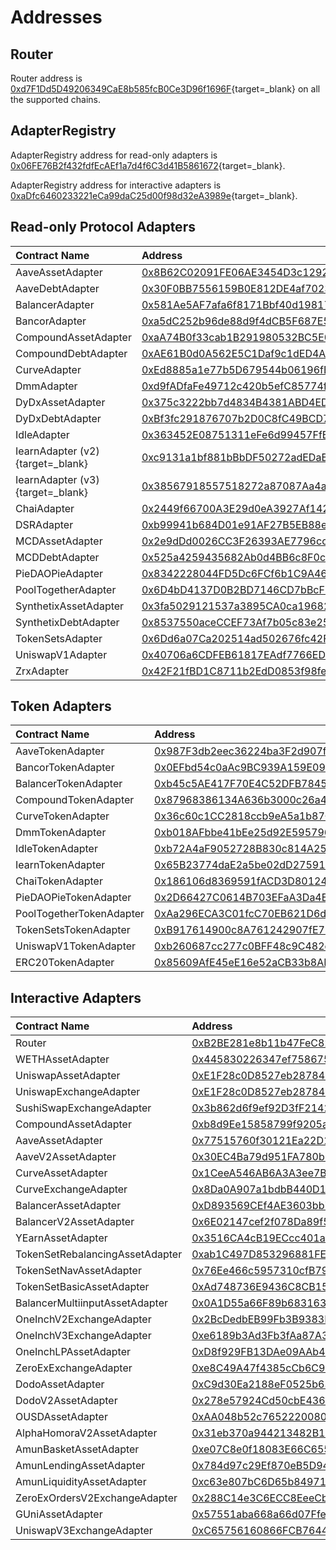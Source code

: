 # Addresses

## Router

Router address is [0xd7F1Dd5D49206349CaE8b585fcB0Ce3D96f1696F](https://blockscan.com/address/0xd7F1Dd5D49206349CaE8b585fcB0Ce3D96f1696F){target=_blank} on all the supported chains.

## AdapterRegistry

AdapterRegistry address for read-only adapters is [0x06FE76B2f432fdfEcAEf1a7d4f6C3d41B5861672](https://etherscan.io/address/0x06fe76b2f432fdfecaef1a7d4f6c3d41b5861672){target=_blank}.

AdapterRegistry address for interactive adapters is [0xaDfc6460233221eCa99daC25d00f98d32eA3989e](https://etherscan.io/address/0xaDfc6460233221eCa99daC25d00f98d32eA3989e){target=_blank}.

## Read-only Protocol Adapters

| Contract Name | Address |
| :------------ | :------ |
| AaveAssetAdapter | [0x8B62C02091FE06AE3454D3c12921B32611Ba5501](https://etherscan.io/address/0x8B62C02091FE06AE3454D3c12921B32611Ba5501){target=_blank} |
| AaveDebtAdapter | [0x30F0BB7556159B0E812DE4af7023daCFDD4F7110](https://etherscan.io/address/0x30F0BB7556159B0E812DE4af7023daCFDD4F7110){target=_blank} |
| BalancerAdapter | [0x581Ae5AF7afa6f8171Bbf40d1981779F168A9523](https://etherscan.io/address/0x581Ae5AF7afa6f8171Bbf40d1981779F168A9523){target=_blank} |
| BancorAdapter | [0xa5dC252b96de88d9f4dCB5F687E5C0d049389Aff](https://etherscan.io/address/0xa5dC252b96de88d9f4dCB5F687E5C0d049389Aff){target=_blank} |
| CompoundAssetAdapter | [0xaA74B0f33cab1B291980532BC5E0057E10adb2a3](https://etherscan.io/address/0xaA74B0f33cab1B291980532BC5E0057E10adb2a3){target=_blank} |
| CompoundDebtAdapter | [0xAE61B0d0A562E5C1Daf9c1dED4A8FD6A770B639a](https://etherscan.io/address/0xAE61B0d0A562E5C1Daf9c1dED4A8FD6A770B639a){target=_blank} |
| CurveAdapter | [0xEd8885a1e77b5D679544b06196fE8ECC69367Ebd](https://etherscan.io/address/0xEd8885a1e77b5D679544b06196fE8ECC69367Ebd){target=_blank} |
| DmmAdapter | [0xd9fADfaFe49712c420b5efC85774f178fB2f3dA3](https://etherscan.io/address/0xd9fADfaFe49712c420b5efC85774f178fB2f3dA3){target=_blank} |
| DyDxAssetAdapter | [0x375c3222bb7d4834B4381ABD4ED15DFF4d4c0A68](https://etherscan.io/address/0x375c3222bb7d4834B4381ABD4ED15DFF4d4c0A68){target=_blank} |
| DyDxDebtAdapter | [0xBf3fc291876707b2D0C8fC49BCD76fAE00219d37](https://etherscan.io/address/0xBf3fc291876707b2D0C8fC49BCD76fAE00219d37){target=_blank} |
| IdleAdapter | [0x363452E08751311eFe6d99457FfB5FA3D048E30a](https://etherscan.io/address/0x363452E08751311eFe6d99457FfB5FA3D048E30a){target=_blank} |
| IearnAdapter (v2){target=_blank} | [0xc9131a1bf881bBbDF50272adEDaBce5a9D62AAB1](https://etherscan.io/address/0xc9131a1bf881bBbDF50272adEDaBce5a9D62AAB1){target=_blank} |
| IearnAdapter (v3){target=_blank} | [0x38567918557518272a87087Aa4a3729FCD3f410B](https://etherscan.io/address/0x38567918557518272a87087Aa4a3729FCD3f410B){target=_blank} |
| ChaiAdapter | [0x2449f66700A3E29d0eA3927Af142F3d39f2C110E](https://etherscan.io/address/0x2449f66700A3E29d0eA3927Af142F3d39f2C110E){target=_blank} |
| DSRAdapter | [0xb99941b684D01e91AF27B5EB88eF7405D3CfDefE](https://etherscan.io/address/0xb99941b684D01e91AF27B5EB88eF7405D3CfDefE){target=_blank} |
| MCDAssetAdapter | [0x2e9dDd0026CC3F26393AE7796ccdC8eD1fb4Bd05](https://etherscan.io/address/0x2e9dDd0026CC3F26393AE7796ccdC8eD1fb4Bd05){target=_blank} |
| MCDDebtAdapter | [0x525a4259435682Ab0d4BB6c8F0cDeE25f5B6cD26](https://etherscan.io/address/0x525a4259435682Ab0d4BB6c8F0cDeE25f5B6cD26){target=_blank} |
| PieDAOPieAdapter | [0x8342228044FD5Dc6FCf6b1C9A466DA83dEA28Ae1](https://etherscan.io/address/0x8342228044FD5Dc6FCf6b1C9A466DA83dEA28Ae1){target=_blank} |
| PoolTogetherAdapter | [0x6D4bD4137D0B2BD7146CD7bBcF57065C8f8eC080](https://etherscan.io/address/0x6D4bD4137D0B2BD7146CD7bBcF57065C8f8eC080){target=_blank} |
| SynthetixAssetAdapter | [0x3fa5029121537a3895CA0ca196828f57B13B0Ce8](https://etherscan.io/address/0x3fa5029121537a3895CA0ca196828f57B13B0Ce8){target=_blank} |
| SynthetixDebtAdapter | [0x8537550aceCCEF73Af7b05c83e25e80f2531C964](https://etherscan.io/address/0x8537550aceCCEF73Af7b05c83e25e80f2531C964){target=_blank} |
| TokenSetsAdapter | [0x6Dd6a07Ca202514ad502676fc42F76A6a7DcD65B](https://etherscan.io/address/0x6Dd6a07Ca202514ad502676fc42F76A6a7DcD65B){target=_blank} |
| UniswapV1Adapter | [0x40706a6CDFEB61817EAdf7766EDb6724065088CC](https://etherscan.io/address/0x40706a6CDFEB61817EAdf7766EDb6724065088CC){target=_blank} |
| ZrxAdapter | [0x42F21fBD1C8711b2EdD0853f98feD73E6A5d280D](https://etherscan.io/address/0x42F21fBD1C8711b2EdD0853f98feD73E6A5d280D){target=_blank} |

## Token Adapters

| Contract Name | Address |
| :------------ | :------ |
| AaveTokenAdapter | [0x987F3db2eec36224ba3F2d907fD93eC8AA208aC3](https://etherscan.io/address/0x987F3db2eec36224ba3F2d907fD93eC8AA208aC3){target=_blank} |
| BancorTokenAdapter | [0x0EFbd54c0aAc9BC939A159E09F6713D941Bb4A57](https://etherscan.io/address/0x0EFbd54c0aAc9BC939A159E09F6713D941Bb4A57){target=_blank} |
| BalancerTokenAdapter | [0xb45c5AE417F70E4C52DFB784569Ce843a45FE8ca](https://etherscan.io/address/0xb45c5AE417F70E4C52DFB784569Ce843a45FE8ca){target=_blank} |
| CompoundTokenAdapter | [0x87968386134A636b3000c26a4B15126D41Bb8962](https://etherscan.io/address/0x87968386134A636b3000c26a4B15126D41Bb8962){target=_blank} |
| CurveTokenAdapter | [0x36c60c1CC2818ccb9eA5a1b87C0b309196D2D867](https://etherscan.io/address/0x36c60c1CC2818ccb9eA5a1b87C0b309196D2D867){target=_blank} |
| DmmTokenAdapter | [0xb018AFbbe41bEe25d92E595796C50A934d701771](https://etherscan.io/address/0xb018AFbbe41bEe25d92E595796C50A934d701771){target=_blank} |
| IdleTokenAdapter | [0xb72A4aF9052728B830c814A256600F9b0920DD95](https://etherscan.io/address/0xb72A4aF9052728B830c814A256600F9b0920DD95){target=_blank} |
| IearnTokenAdapter | [0x65B23774daE2a5be02dD275918DDF048d177a5B4](https://etherscan.io/address/0x65B23774daE2a5be02dD275918DDF048d177a5B4){target=_blank} |
| ChaiTokenAdapter | [0x186106d8369591fACD3D80124B6e4f5d0F2f9418](https://etherscan.io/address/0x186106d8369591fACD3D80124B6e4f5d0F2f9418){target=_blank} |
| PieDAOPieTokenAdapter | [0x2D66427C0614B703EFaA3Da4EFD97Fe05DE11bf3](https://etherscan.io/address/0x2D66427C0614B703EFaA3Da4EFD97Fe05DE11bf3){target=_blank} |
| PoolTogetherTokenAdapter | [0xAa296ECA3C01fcC70EB621D6d2bA0292Ff58555D](https://etherscan.io/address/0xAa296ECA3C01fcC70EB621D6d2bA0292Ff58555D){target=_blank} |
| TokenSetsTokenAdapter | [0xB917614900c8A761242907fE791aB57a4a1e848C](https://etherscan.io/address/0xB917614900c8A761242907fE791aB57a4a1e848C){target=_blank} |
| UniswapV1TokenAdapter | [0xb260687cc277c0BFF48c9C482c16BC62f4eBa927](https://etherscan.io/address/0xb260687cc277c0BFF48c9C482c16BC62f4eBa927){target=_blank} |
| ERC20TokenAdapter | [0x85609AfE45eE16e52aCB33b8AD103531fC959647](https://etherscan.io/address/0x85609AfE45eE16e52aCB33b8AD103531fC959647){target=_blank} |

## Interactive Adapters

| Contract Name | Address |
| :------------ | :------ |
| Router | [0xB2BE281e8b11b47FeC825973fc8BB95332022A54](https://etherscan.io/address/0xB2BE281e8b11b47FeC825973fc8BB95332022A54){target=_blank} |
| WETHAssetAdapter | [0x445830226347ef75867502e00e8D663842114F19](https://etherscan.io/address/0x445830226347ef75867502e00e8D663842114F19){target=_blank} |
| UniswapAssetAdapter | [0xE1F28c0D8527eb28784bA15F6FF0A4371d7598E1](https://etherscan.io/address/0xE1F28c0D8527eb28784bA15F6FF0A4371d7598E1){target=_blank} |
| UniswapExchangeAdapter | [0xE1F28c0D8527eb28784bA15F6FF0A4371d7598E1](https://etherscan.io/address/0xE1F28c0D8527eb28784bA15F6FF0A4371d7598E1){target=_blank} |
| SushiSwapExchangeAdapter | [0x3b862d6f9ef92D3fF2142EC80A8968895B09127F](https://etherscan.io/address/0x3b862d6f9ef92D3fF2142EC80A8968895B09127F){target=_blank} |
| CompoundAssetAdapter | [0xb8d9Ee15858799f9205a8d119C5050540feED6A5](https://etherscan.io/address/0xb8d9Ee15858799f9205a8d119C5050540feED6A5){target=_blank} |
| AaveAssetAdapter | [0x77515760f30121Ea22D1cB9Fedcd5DD1BD8d3f15](https://etherscan.io/address/0x77515760f30121Ea22D1cB9Fedcd5DD1BD8d3f15){target=_blank} |
| AaveV2AssetAdapter | [0x30EC4Ba79d951FA780b3B09158002854B6067847](https://etherscan.io/address/0x30EC4Ba79d951FA780b3B09158002854B6067847){target=_blank} |
| CurveAssetAdapter | [0x1CeeA546AB6A3A3ee7Bc24cB1fac9e9Fe39a7368](https://etherscan.io/address/0x1CeeA546AB6A3A3ee7Bc24cB1fac9e9Fe39a7368){target=_blank} |
| CurveExchangeAdapter | [0x8Da0A907a1bdbB440D1fdb450672a8C003bc4f3A](https://etherscan.io/address/0x8Da0A907a1bdbB440D1fdb450672a8C003bc4f3A){target=_blank} |
| BalancerAssetAdapter | [0xD893569CEf4AE3603bb7d688ca9d9C7111706cb3](https://etherscan.io/address/0xD893569CEf4AE3603bb7d688ca9d9C7111706cb3){target=_blank} |
| BalancerV2AssetAdapter | [0x6E02147cef2f078Da89f5913363C90420D934799](https://etherscan.io/address/0x6E02147cef2f078Da89f5913363C90420D934799){target=_blank} |
| YEarnAssetAdapter | [0x3516CA4cB19ECcc401a9C0D13C7fDb6b73990979](https://etherscan.io/address/0x3516CA4cB19ECcc401a9C0D13C7fDb6b73990979){target=_blank} |
| TokenSetRebalancingAssetAdapter | [0xab1C497D853296881FE65BeD48861eFD6CeB74Ee](https://etherscan.io/address/0xab1C497D853296881FE65BeD48861eFD6CeB74Ee){target=_blank} |
| TokenSetNavAssetAdapter | [0x76Ee466c5957310cfB793AC21097FE5786665961](https://etherscan.io/address/0x76Ee466c5957310cfB793AC21097FE5786665961){target=_blank} |
| TokenSetBasicAssetAdapter | [0xAd748736E9436C8CB155a1F37c725C5a5170ba4A](https://etherscan.io/address/0xAd748736E9436C8CB155a1F37c725C5a5170ba4A){target=_blank} |
| BalancerMultiinputAssetAdapter | [0x0A1D55a66F89b683163FefC7AaCD83fECc9872B1](https://etherscan.io/address/0x0A1D55a66F89b683163FefC7AaCD83fECc9872B1){target=_blank} |
| OneInchV2ExchangeAdapter | [0x2BcDedbEB99Fb3B9383Fd686faAbDb6172FC6503](https://etherscan.io/address/0x2BcDedbEB99Fb3B9383Fd686faAbDb6172FC6503){target=_blank} |
| OneInchV3ExchangeAdapter | [0xe6189b3Ad3Fb3fAa87A336F00c93ECd3ac25d80d](https://etherscan.io/address/0xe6189b3Ad3Fb3fAa87A336F00c93ECd3ac25d80d){target=_blank} |
| OneInchLPAssetAdapter | [0xD8f929FB13DAe09AAb49d812b8D0c80682d53696](https://etherscan.io/address/0xD8f929FB13DAe09AAb49d812b8D0c80682d53696){target=_blank} |
| ZeroExExchangeAdapter | [0xe8C49A47f4385cCb6C90F5Fb0c0Aedc7E6e79EB0](https://etherscan.io/address/0xe8C49A47f4385cCb6C90F5Fb0c0Aedc7E6e79EB0){target=_blank} |
| DodoAssetAdapter | [0xC9d30Ea2188eF0525b6328173FC9101539D2AA5A](https://etherscan.io/address/0xC9d30Ea2188eF0525b6328173FC9101539D2AA5A){target=_blank} |
| DodoV2AssetAdapter | [0x278e57924Cd50cbE436586b35b8a1D5df9181165](https://etherscan.io/address/0x278e57924Cd50cbE436586b35b8a1D5df9181165){target=_blank} |
| OUSDAssetAdapter | [0xAA048b52c765222008072472c5C2c2D47C02b4f1](https://etherscan.io/address/0xAA048b52c765222008072472c5C2c2D47C02b4f1){target=_blank} |
| AlphaHomoraV2AssetAdapter | [0x31eb370a944213482B1B8990dC5A196d06b63F84](https://etherscan.io/address/0x31eb370a944213482B1B8990dC5A196d06b63F84){target=_blank} |
| AmunBasketAssetAdapter | [0xe07C8e0f18083E66C65522Befc29887231ca3629](https://etherscan.io/address/0xe07C8e0f18083E66C65522Befc29887231ca3629){target=_blank} |
| AmunLendingAssetAdapter | [0x784d97c29Ef870eB5D94c90B146d86d829384FC6](https://etherscan.io/address/0x784d97c29Ef870eB5D94c90B146d86d829384FC6){target=_blank} |
| AmunLiquidityAssetAdapter | [0xc63e807bC6D65b84971b0A8CF8A673e551C9F85a](https://etherscan.io/address/0xc63e807bC6D65b84971b0A8CF8A673e551C9F85a){target=_blank} |
| ZeroExOrdersV2ExchangeAdapter | [0x288C14e3C6ECC8EeeCb5DDAb9a600591b7aD966E](https://etherscan.io/address/0x288C14e3C6ECC8EeeCb5DDAb9a600591b7aD966E){target=_blank} |
| GUniAssetAdapter | [0x57551aba668a66d07Ffed72f4c09c2dA5223E4e4](https://etherscan.io/address/0x57551aba668a66d07Ffed72f4c09c2dA5223E4e4){target=_blank} |
| UniswapV3ExchangeAdapter | [0xC65756160866FCB7644e9AaC6C4B5832Da3A1c4b](https://etherscan.io/address/0xC65756160866FCB7644e9AaC6C4B5832Da3A1c4b){target=_blank} |
